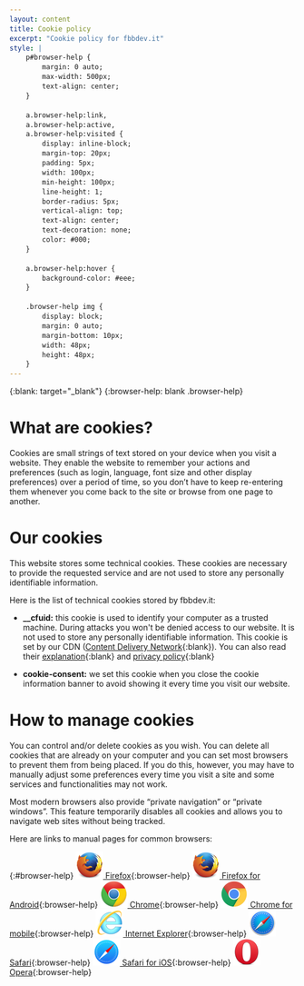```yaml
---
layout: content
title: Cookie policy
excerpt: "Cookie policy for fbbdev.it"
style: |
    p#browser-help {
        margin: 0 auto;
        max-width: 500px;
        text-align: center;
    }

    a.browser-help:link,
    a.browser-help:active,
    a.browser-help:visited {
        display: inline-block;
        margin-top: 20px;
        padding: 5px;
        width: 100px;
        min-height: 100px;
        line-height: 1;
        border-radius: 5px;
        vertical-align: top;
        text-align: center;
        text-decoration: none;
        color: #000;
    }

    a.browser-help:hover {
        background-color: #eee;
    }

    .browser-help img {
        display: block;
        margin: 0 auto;
        margin-bottom: 10px;
        width: 48px;
        height: 48px;
    }
---
```


{:blank: target="_blank"}
{:browser-help: blank .browser-help}

# What are cookies?

Cookies are small strings of text stored on your device when you visit
a website. They enable the website to remember your actions and
preferences (such as login, language, font size and other display
preferences) over a period of time, so you don’t have to keep
re-entering them whenever you come back to the site or browse
from one page to another.

# Our cookies

This website stores some technical cookies. These cookies are necessary
to provide the requested service and are not used to store any
personally identifiable information.

Here is the list of technical cookies stored by fbbdev.it:

  - **__cfuid:** this cookie is used to identify your computer as a trusted
    machine. During attacks you won't be denied access to our
    website. It is not used to store any personally identifiable
    information. This cookie is set by our CDN
    ([Content Delivery Network](http://en.wikipedia.org/wiki/Content_delivery_network){:blank}).
    You can also read their
    [explanation](https://support.cloudflare.com/hc/articles/200170156-What-does-the-CloudFlare-cfduid-cookie-do-){:blank} and
    [privacy policy](https://www.cloudflare.com/security-policy){:blank}

  - **cookie-consent:** we set this cookie when you close the cookie
    information banner to avoid showing it every time you visit our website.

# How to manage cookies

You can control and/or delete cookies as you wish. You can delete all
cookies that are already on your computer and you can set most browsers
to prevent them from being placed. If you do this, however, you may have
to manually adjust some preferences every time you visit a site and some
services and functionalities may not work.

Most modern browsers also provide &ldquo;private navigation&rdquo; or
&ldquo;private windows&rdquo;. This feature temporarily disables all
cookies and allows you to navigate web sites without being tracked.

Here are links to manual pages for common browsers:

{:#browser-help}
[![Firefox](/img/browsers/firefox.png) Firefox](https://support.mozilla.org/products/firefox/protect-your-privacy){:browser-help}
[![Firefox for Android](/img/browsers/firefox.png) Firefox for Android](https://support.mozilla.org/products/mobile/protect-your-privacy-firefox-android){:browser-help}
[![Chrome](/img/browsers/chrome.png) Chrome](https://support.google.com/chrome/answer/95647){:browser-help}
[![Chrome for mobile](/img/browsers/chrome-android.png) Chrome for mobile](https://support.google.com/chrome/answer/2392971){:browser-help}
[![Internet Explorer](/img/browsers/explorer.png) Internet Explorer](http://windows.microsoft.com/en-us/internet-explorer/delete-manage-cookies){:browser-help}
[![Safari](/img/browsers/safari.png) Safari](https://support.apple.com/kb/PH19214){:browser-help}
[![Safari for iOS](/img/browsers/safari-ios.png) Safari for iOS](https://support.apple.com/HT201265){:browser-help}
[![Opera](/img/browsers/opera.png) Opera](http://help.opera.com/){:browser-help}
